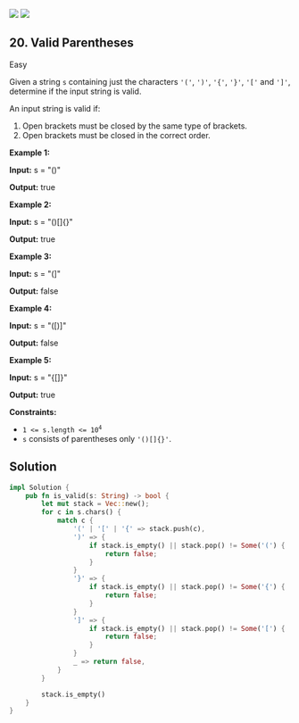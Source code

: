 [![](https://img.shields.io/github/stars/javadev/LeetCode-in-All?label=Stars&style=flat-square)](https://github.com/javadev/LeetCode-in-All)
[![](https://img.shields.io/github/forks/javadev/LeetCode-in-All?label=Fork%20me%20on%20GitHub%20&style=flat-square)](https://github.com/javadev/LeetCode-in-All/fork)

## 20\. Valid Parentheses

Easy

Given a string `s` containing just the characters `'('`, `')'`, `'{'`, `'}'`, `'['` and `']'`, determine if the input string is valid.

An input string is valid if:

1.  Open brackets must be closed by the same type of brackets.
2.  Open brackets must be closed in the correct order.

**Example 1:**

**Input:** s = "()"

**Output:** true

**Example 2:**

**Input:** s = "()[]{}"

**Output:** true

**Example 3:**

**Input:** s = "(]"

**Output:** false

**Example 4:**

**Input:** s = "([)]"

**Output:** false

**Example 5:**

**Input:** s = "{[]}"

**Output:** true

**Constraints:**

*   <code>1 <= s.length <= 10<sup>4</sup></code>
*   `s` consists of parentheses only `'()[]{}'`.

## Solution

```rust
impl Solution {
    pub fn is_valid(s: String) -> bool {
        let mut stack = Vec::new();
        for c in s.chars() {
            match c {
                '(' | '[' | '{' => stack.push(c),
                ')' => {
                    if stack.is_empty() || stack.pop() != Some('(') {
                        return false;
                    }
                }
                '}' => {
                    if stack.is_empty() || stack.pop() != Some('{') {
                        return false;
                    }
                }
                ']' => {
                    if stack.is_empty() || stack.pop() != Some('[') {
                        return false;
                    }
                }
                _ => return false,
            }
        }

        stack.is_empty()
    }
}
```